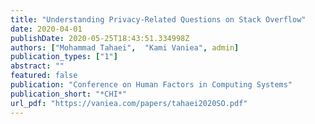 ```yaml
---
title: "Understanding Privacy-Related Questions on Stack Overflow"
date: 2020-04-01
publishDate: 2020-05-25T18:43:51.334998Z
authors: ["Mohammad Tahaei",  "Kami Vaniea", admin]
publication_types: ["1"]
abstract: ""
featured: false
publication: "Conference on Human Factors in Computing Systems"
publication_short: "*CHI*"
url_pdf: "https://vaniea.com/papers/tahaei2020SO.pdf"
---
```


